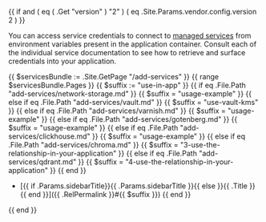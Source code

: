 <!-- shortcode start {{ .Name }} -->
{{ if and ( eq ( .Get "version" ) "2" ) ( eq .Site.Params.vendor.config.version 2 ) }}

You can access service credentials to connect to [managed services](/add-services/) from environment variables present in the application container.
Consult each of the individual service documentation to see how to retrieve and surface credentials into your application.

{{ $servicesBundle := .Site.GetPage "/add-services" }}
{{ range $servicesBundle.Pages }}
{{ $suffix := "use-in-app" }}
{{ if eq .File.Path "add-services/network-storage.md" }}
    {{ $suffix = "usage-example" }}
{{ else if eq .File.Path "add-services/vault.md" }}
    {{ $suffix = "use-vault-kms" }}
{{ else if eq .File.Path "add-services/varnish.md" }}
    {{ $suffix = "usage-example" }}
{{ else if eq .File.Path "add-services/gotenberg.md" }}
    {{ $suffix = "usage-example" }}
{{ else if eq .File.Path "add-services/clickhouse.md" }}
    {{ $suffix = "usage-example" }}
{{ else if eq .File.Path "add-services/chroma.md" }}
    {{ $suffix = "3-use-the-relationship-in-your-application" }}
{{ else if eq .File.Path "add-services/qdrant.md" }}
    {{ $suffix = "4-use-the-relationship-in-your-application" }}
{{ end }}
- [{{ if .Params.sidebarTitle}}{{ .Params.sidebarTitle }}{{ else }}{{ .Title }}{{ end }}]({{ .RelPermalink }}#{{ $suffix }})
{{ end }}

{{ end }}
<!-- shortcode end {{ .Name }} -->
